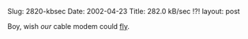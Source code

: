 Slug: 2820-kbsec
Date: 2002-04-23
Title: 282.0 kB/sec !?!
layout: post

Boy, wish <i>our</i> cable modem could <a href="http://radio.weblogs.com/0100490/2002/04/20.html#a179">fly</a>.
